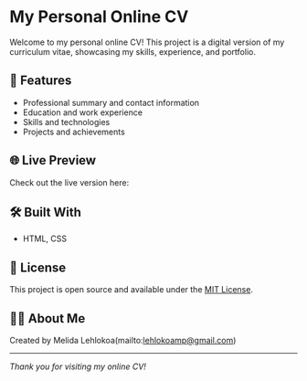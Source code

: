 # My Personal Online CV

Welcome to my personal online CV! This project is a digital version of my curriculum vitae, showcasing my skills, experience, and portfolio.

## 🚀 Features

- Professional summary and contact information
- Education and work experience
- Skills and technologies
- Projects and achievements



## 🌐 Live Preview

Check out the live version here:

## 🛠️ Built With

- HTML, CSS



## 📄 License

This project is open source and available under the [MIT License](LICENSE).

## 🙋‍♂️ About Me

Created by Melida Lehlokoa(mailto:lehlokoamp@gmail.com)

---

*Thank you for visiting my online CV!*
